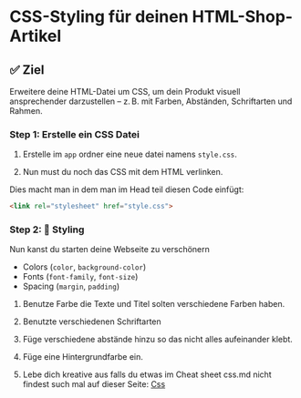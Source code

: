 # CSS-Styling für deinen HTML-Shop-Artikel

## ✅ Ziel

Erweitere deine HTML-Datei um CSS, um dein Produkt visuell ansprechender darzustellen – z. B. mit Farben, Abständen, Schriftarten und Rahmen.


### Step 1: Erstelle ein CSS Datei

1. Erstelle im `app` ordner eine neue datei namens `style.css`.

2. Nun must du noch das CSS mit dem HTML verlinken.

Dies macht man in dem man im Head teil diesen Code einfügt:

```html
<link rel="stylesheet" href="style.css">
```

### Step 2: 🎨  Styling

Nun kanst du starten deine Webseite zu verschönern

- Colors (`color`, `background-color`)
- Fonts (`font-family`, `font-size`)
- Spacing (`margin`, `padding`)

1. Benutze Farbe die Texte und Titel solten verschiedene Farben haben.

2. Benutzte verschiedenen Schriftarten 

3. Füge verschiedene abstände hinzu so das nicht alles aufeinander klebt.

4. Füge eine Hintergrundfarbe ein.

4. Lebe dich kreative aus falls du etwas im Cheat sheet css.md nicht findest such mal auf dieser Seite:
[Css](https://www.w3schools.com/css/default.asp)